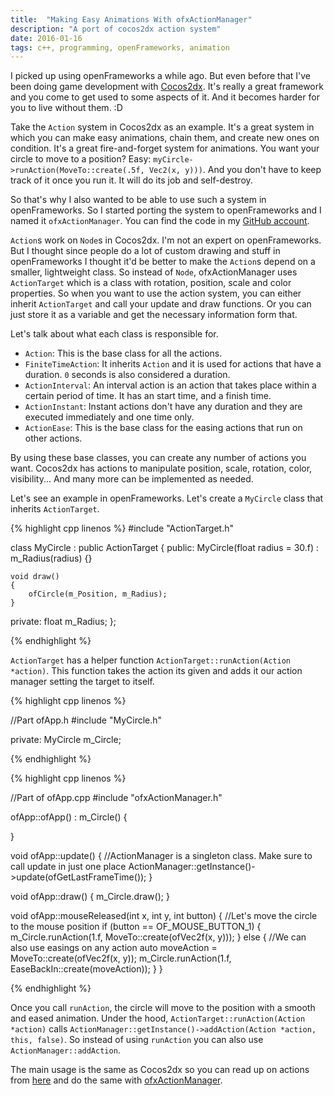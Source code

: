 ```yaml
---
title:  "Making Easy Animations With ofxActionManager"
description: "A port of cocos2dx action system"
date: 2016-01-16
tags: c++, programming, openFrameworks, animation
---
```


I picked up using openFrameworks a while ago. But even before that I've been doing game development with [Cocos2dx][cocos2dx_link]. It's really a great framework and you come to get used to some aspects of it. And it becomes harder for you to live without them. :D

Take the `Action` system in Cocos2dx as an example. It's a great system in which you can make easy animations, chain them, and create new ones on condition. It's a great fire-and-forget system for animations. You want your circle to move to a position? Easy: `myCircle->runAction(MoveTo::create(.5f, Vec2(x, y)))`. And you don't have to keep track of it once you run it. It will do its job and self-destroy.

So that's why I also wanted to be able to use such a system in openFrameworks. So I started porting the system to openFrameworks and I named it `ofxActionManager`. You can find the code in my [GitHub account][ofx_action_manager_link].

`Action`s work on `Node`s in Cocos2dx. I'm not an expert on openFrameworks. But I thought since people do a lot of custom drawing and stuff in openFrameworks I thought it'd be better to make the `Action`s depend on a smaller, lightweight class. So instead of `Node`, ofxActionManager uses `ActionTarget` which is a class with rotation, position, scale and color properties. So when you want to use the action system, you can either inherit `ActionTarget` and call your update and draw functions. Or you can just store it as a variable and get the necessary information form that.

Let's talk about what each class is responsible for.

- `Action`: This is the base class for all the actions.
- `FiniteTimeAction`: It inherits `Action` and it is used for actions that have a duration. `0` seconds is also considered a duration.
- `ActionInterval`: An interval action is an action that takes place within a certain period of time. It has an start time, and a finish time.
- `ActionInstant`: Instant actions don't have any duration and they are executed immediately and one time only.
- `ActionEase`: This is the base class for the easing actions that run on other actions.

By using these base classes, you can create any number of actions you want. Cocos2dx has actions to manipulate position, scale, rotation, color, visibility... And many more can be implemented as needed.

Let's see an example in openFrameworks. Let's create a `MyCircle` class that inherits `ActionTarget`.

{% highlight cpp linenos %}
#include "ActionTarget.h"

class MyCircle : public ActionTarget
{
public:
    MyCircle(float radius = 30.f)
        : m_Radius(radius)
    {}

    void draw()
    {
        ofCircle(m_Position, m_Radius);
    }

private:
    float m_Radius;
};

{% endhighlight %}

`ActionTarget` has a helper function `ActionTarget::runAction(Action *action)`. This function takes the action its given and adds it our action manager setting the target to itself.


{% highlight cpp linenos %}

//Part ofApp.h
#include "MyCircle.h"

private:
    MyCircle m_Circle;

{% endhighlight %}


{% highlight cpp linenos %}

//Part of ofApp.cpp
#include "ofxActionManager.h"

ofApp::ofApp()
    : m_Circle()
{

}

void ofApp::update()
{
    //ActionManager is a singleton class. Make sure to call update in just one place
    ActionManager::getInstance()->update(ofGetLastFrameTime());
}

void ofApp::draw()
{
    m_Circle.draw();
}

void ofApp::mouseReleased(int x, int y, int button)
{
    //Let's move the circle to the mouse position
    if (button == OF_MOUSE_BUTTON_1) {
        m_Circle.runAction(1.f, MoveTo::create(ofVec2f(x, y)));
    }
    else {
        //We can also use easings on any action
        auto moveAction = MoveTo::create(ofVec2f(x, y));
        m_Circle.runAction(1.f, EaseBackIn::create(moveAction));
    }
}

{% endhighlight %}

Once you call `runAction`, the circle will move to the position with a smooth and eased animation. Under the hood, `ActionTarget::runAction(Action *action)` calls `ActionManager::getInstance()->addAction(Action *action, this, false)`. So instead of using `runAction` you can also use `ActionManager::addAction`.

The main usage is the same as Cocos2dx so you can read up on actions from [here][cocos2dx_actions_link] and do the same with [ofxActionManager][ofx_action_manager_link].

[ofx_action_manager_link]: https://github.com/Furkanzmc/ofxActionManager
[cocos2dx_actions_link]: http://www.cocos2d-x.org/wiki/Actions
[cocos2dx_link]: http://www.cocos2d-x.org
